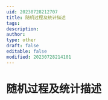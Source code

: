 ```yaml
---
uid: 20230728212707
title: 随机过程及统计描述
tags: 
description: 
author: 
type: other
draft: false
editable: false
modified: 20230728214101
---
```


# 随机过程及统计描述
